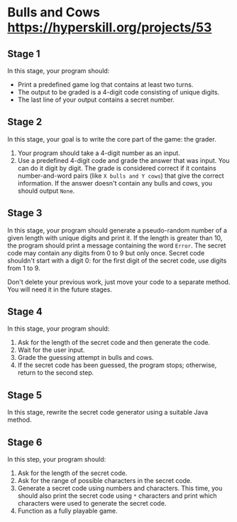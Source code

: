 # Bulls and Cows https://hyperskill.org/projects/53

## Stage 1
In this stage, your program should:

* Print a predefined game log that contains at least two turns.
* The output to be graded is a 4-digit code consisting of unique digits.
* The last line of your output contains a secret number.

## Stage 2
In this stage, your goal is to write the core part of the game: the grader.

1. Your program should take a 4-digit number as an input.
2. Use a predefined 4-digit code and grade the answer that was input. You can do it digit by digit.
The grade is considered correct if it contains number-and-word pairs (like `X bulls and Y cows`) that give the correct information. If the answer doesn't contain any bulls and cows, you should output `None`.
   
## Stage 3
In this stage, your program should generate a pseudo-random number of a given length with unique digits and print it. If the length is greater than 10, the program should print a message containing the word `Error`. The secret code may contain any digits from 0 to 9 but only once. Secret code shouldn't start with a digit 0: for the first digit of the secret code, use digits from 1 to 9.

Don't delete your previous work, just move your code to a separate method. You will need it in the future stages.

## Stage 4
In this stage, your program should:

1. Ask for the length of the secret code and then generate the code.
2. Wait for the user input.
3. Grade the guessing attempt in bulls and cows.
4. If the secret code has been guessed, the program stops; otherwise, return to the second step.

## Stage 5
In this stage, rewrite the secret code generator using a suitable Java method.

## Stage 6
In this step, your program should:

1. Ask for the length of the secret code.
2. Ask for the range of possible characters in the secret code.
3. Generate a secret code using numbers and characters. This time, you should also print the secret code using `*` characters and print which characters were used to generate the secret code.
4. Function as a fully playable game.
